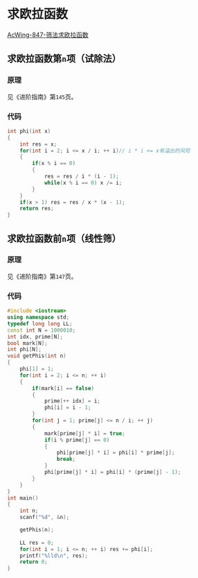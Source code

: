 # 求欧拉函数

[AcWing-847-筛法求欧拉函数](https://www.acwing.com/solution/AcWing/content/3952/)

## 求欧拉函数第`n`项（试除法）

### 原理

见《进阶指南》第`145`页。

### 代码

```cpp
int phi(int x)
{
    int res = x;
    for(int i = 2; i <= x / i; ++ i)// i * i <= x有溢出的风险
    {
        if(x % i == 0)
        {
            res = res / i * (i - 1);
            while(x % i == 0) x /= i;
        }
    }
    if(x > 1) res = res / x * (x - 1);
    return res;
}
```

## 求欧拉函数前`n`项（线性筛）

### 原理

见《进阶指南》第`147`页。

### 代码

```cpp
#include <iostream>
using namespace std;
typedef long long LL;
const int N = 1000010;
int idx, prime[N];
bool mark[N];
int phi[N];
void getPhis(int n)
{
    phi[1] = 1;
    for(int i = 2; i <= n; ++ i)
    {
        if(mark[i] == false)
        {
            prime[++ idx] = i;
            phi[i] = i - 1;
        }
        for(int j = 1; prime[j] <= n / i; ++ j)
        {
            mark[prime[j] * i] = true;
            if(i % prime[j] == 0)
            {
                phi[prime[j] * i] = phi[i] * prime[j];
                break;
            }
            phi[prime[j] * i] = phi[i] * (prime[j] - 1);
        }
    }
}
int main()
{
    int n;
    scanf("%d", &n);

    getPhis(n);
    
    LL res = 0;
    for(int i = 1; i <= n; ++ i) res += phi[i];
    printf("%lld\n", res);
    return 0;
}
```

